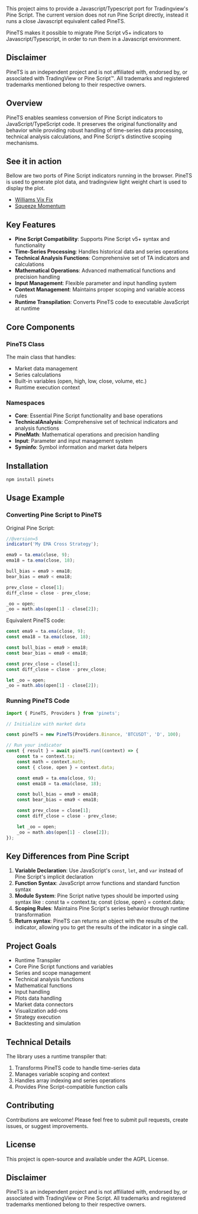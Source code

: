 This project aims to provide a Javascript/Typescript port for Tradingview's Pine Script.
The current version does not run Pine Script directly, instead it runs a close Javascript equivalent called PineTS.

PineTS makes it possible to migrate Pine Script v5+ indicators to Javascript/Typescript, in order to run them in a Javascript environment.

## Disclaimer

PineTS is an independent project and is not affiliated with, endorsed by, or associated with TradingView or Pine Script™. All trademarks and registered trademarks mentioned belong to their respective owners.

## Overview

PineTS enables seamless conversion of Pine Script indicators to JavaScript/TypeScript code. It preserves the original functionality and behavior while providing robust handling of time-series data processing, technical analysis calculations, and Pine Script's distinctive scoping mechanisms.

## See it in action

Bellow are two ports of Pine Script indicators running in the browser.
PineTS is used to generate plot data, and tradingview light weight chart is used to display the plot.

-   [Williams Vix Fix](https://alaa-eddine.github.io/PineTS/indicators/willvixfix/)
-   [Squeeze Momentum](https://alaa-eddine.github.io/PineTS/indicators/sqzmom/)

## Key Features

-   **Pine Script Compatibility**: Supports Pine Script v5+ syntax and functionality
-   **Time-Series Processing**: Handles historical data and series operations
-   **Technical Analysis Functions**: Comprehensive set of TA indicators and calculations
-   **Mathematical Operations**: Advanced mathematical functions and precision handling
-   **Input Management**: Flexible parameter and input handling system
-   **Context Management**: Maintains proper scoping and variable access rules
-   **Runtime Transpilation**: Converts PineTS code to executable JavaScript at runtime

## Core Components

### PineTS Class

The main class that handles:

-   Market data management
-   Series calculations
-   Built-in variables (open, high, low, close, volume, etc.)
-   Runtime execution context

### Namespaces

-   **Core**: Essential Pine Script functionality and base operations
-   **TechnicalAnalysis**: Comprehensive set of technical indicators and analysis functions
-   **PineMath**: Mathematical operations and precision handling
-   **Input**: Parameter and input management system
-   **Syminfo**: Symbol information and market data helpers

## Installation

```bash
npm install pinets
```

## Usage Example

### Converting Pine Script to PineTS

Original Pine Script:

```javascript
//@version=5
indicator('My EMA Cross Strategy');

ema9 = ta.ema(close, 9);
ema18 = ta.ema(close, 18);

bull_bias = ema9 > ema18;
bear_bias = ema9 < ema18;

prev_close = close[1];
diff_close = close - prev_close;

_oo = open;
_oo = math.abs(open[1] - close[2]);
```

Equivalent PineTS code:

```javascript
const ema9 = ta.ema(close, 9);
const ema18 = ta.ema(close, 18);

const bull_bias = ema9 > ema18;
const bear_bias = ema9 < ema18;

const prev_close = close[1];
const diff_close = close - prev_close;

let _oo = open;
_oo = math.abs(open[1] - close[2]);
```

### Running PineTS Code

```javascript
import { PineTS, Providers } from 'pinets';

// Initialize with market data

const pineTS = new PineTS(Providers.Binance, 'BTCUSDT', 'D', 100);

// Run your indicator
const { result } = await pineTS.run((context) => {
    const ta = context.ta;
    const math = context.math;
    const { close, open } = context.data;

    const ema9 = ta.ema(close, 9);
    const ema18 = ta.ema(close, 18);

    const bull_bias = ema9 > ema18;
    const bear_bias = ema9 < ema18;

    const prev_close = close[1];
    const diff_close = close - prev_close;

    let _oo = open;
    _oo = math.abs(open[1] - close[2]);
});
```

## Key Differences from Pine Script

1. **Variable Declaration**: Use JavaScript's `const`, `let`, and `var` instead of Pine Script's implicit declaration
2. **Function Syntax**: JavaScript arrow functions and standard function syntax
3. **Module System**: Pine Script native types should be imported using syntax like : const ta = context.ta; const {close, open} = context.data;
4. **Scoping Rules**: Maintains Pine Script's series behavior through runtime transformation
5. **Return syntax**: PineTS can returns an object with the results of the indicator, allowing you to get the results of the indicator in a single call.

## Project Goals

-   Runtime Transpiler
-   Core Pine Script functions and variables
-   Series and scope management
-   Technical analysis functions
-   Mathematical functions
-   Input handling
-   Plots data handling
-   Market data connectors
-   Visualization add-ons
-   Strategy execution
-   Backtesting and simulation

## Technical Details

The library uses a runtime transpiler that:

1. Transforms PineTS code to handle time-series data
2. Manages variable scoping and context
3. Handles array indexing and series operations
4. Provides Pine Script-compatible function calls

## Contributing

Contributions are welcome! Please feel free to submit pull requests, create issues, or suggest improvements.

## License

This project is open-source and available under the AGPL License.

## Disclaimer

PineTS is an independent project and is not affiliated with, endorsed by, or associated with TradingView or Pine Script. All trademarks and registered trademarks mentioned belong to their respective owners.
